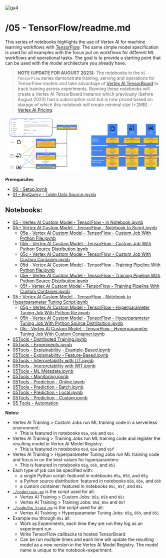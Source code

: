 ![ga4](https://www.google-analytics.com/collect?v=2&tid=G-6VDTYWLKX6&cid=1&en=page_view&sid=1&dl=statmike%2Fvertex-ai-mlops%2F05+-+TensorFlow&dt=readme.md)

# /05 - TensorFlow/readme.md

This series of notebooks highlights the use of Vertex AI for machine learning workflows with [TensorFlow](https://www.tensorflow.org/).  The same simple model specification is used for all examples with the focus put on workflows for different ML workflows and operational tasks.  The goal is to provide a starting point that can be used with the model architecture you already have.

>**NOTE (UPDATE FOR AUGUST 2023):** The notebooks in the `05 - TensorFlow` series demonstrate training, serving and operations for TensorFlow models and take advantage of [Vertex AI TensorBoard](https://cloud.google.com/vertex-ai/docs/experiments/tensorboard-overview) to track training across experiments.  Running these notebooks will create a Vertex AI TensorBoard instance which previously (before August 2023) had a subscription cost but is now priced based on storage of which this notebook will create minimal size (<2MB). - [Vertex AI Pricing](https://cloud.google.com/vertex-ai/pricing#tensorboard).

<p align="center" width="100%">
    <img src="../architectures/overview/training.png" width="45%">
    &nbsp; &nbsp; &nbsp; &nbsp;
    <img src="../architectures/overview/training2.png" width="45%">
</p>

**Prerequisites**
- [00 - Setup.ipynb](../00%20-%20Setup/00%20-%20Environment%20Setup.ipynb)
- [01 - BigQuery - Table Data Source.ipynb](../01%20-%20Data%20Sources/01%20-%20BigQuery%20-%20Table%20Data%20Source.ipynb)

## Notebooks:
- [05 - Vertex AI Custom Model - TensorFlow - in Notebook.ipynb](./05%20-%20Vertex%20AI%20Custom%20Model%20-%20TensorFlow%20-%20in%20Notebook.ipynb)
- [05 - Vertex AI Custom Model - TensorFlow - Notebook to Script.ipynb](./05%20-%20Vertex%20AI%20Custom%20Model%20-%20TensorFlow%20-%20Notebook%20to%20Script.ipynb)
    - [05a - Vertex AI Custom Model - TensorFlow - Custom Job With Python File.ipynb](./05a%20-%20Vertex%20AI%20Custom%20Model%20-%20TensorFlow%20-%20Custom%20Job%20With%20Python%20File.ipynb)
    - [05b - Vertex AI Custom Model - TensorFlow - Custom Job With Python Source Distribution.ipynb](./05b%20-%20Vertex%20AI%20Custom%20Model%20-%20TensorFlow%20-%20Custom%20Job%20With%20Python%20Source%20Distribution.ipynb)
    - [05c - Vertex AI Custom Model - TensorFlow - Custom Job With Custom Container.ipynb](./05c%20-%20Vertex%20AI%20Custom%20Model%20-%20TensorFlow%20-%20Custom%20Job%20With%20Custom%20Container.ipynb)
    - [05d - Vertex AI Custom Model - TensorFlow - Training Pipeline With Python file.ipynb](./05d%20-%20Vertex%20AI%20Custom%20Model%20-%20TensorFlow%20-%20Training%20Pipeline%20With%20Python%20file.ipynb)
    - [05e - Vertex AI Custom Model - TensorFlow - Training Pipeline With Python Source Distribution.ipynb](./05e%20-%20Vertex%20AI%20Custom%20Model%20-%20TensorFlow%20-%20Training%20Pipeline%20With%20Python%20Source%20Distribution.ipynb)
    - [05f - Vertex AI Custom Model - TensorFlow - Training Pipeline With Custom Container.ipynb](./05f%20-%20Vertex%20AI%20Custom%20Model%20-%20TensorFlow%20-%20Training%20Pipeline%20With%20Custom%20Container.ipynb)
- [05 - Vertex AI Custom Model - TensorFlow - Notebook to Hyperparameter Tuning Script.ipynb](./05%20-%20Vertex%20AI%20Custom%20Model%20-%20TensorFlow%20-%20Notebook%20to%20Hyperparameter%20Tuning%20Script.ipynb)
    - [05g - Vertex AI Custom Model - TensorFlow - Hyperparameter Tuning Job With Python file.ipynb](./05g%20-%20Vertex%20AI%20Custom%20Model%20-%20TensorFlow%20-%20Hyperparameter%20Tuning%20Job%20With%20Python%20file.ipynb)
    - [05h - Vertex AI Custom Model - TensorFlow - Hyperparameter Tuning Job With Python Source Distribution.ipynb](./05h%20-%20Vertex%20AI%20Custom%20Model%20-%20TensorFlow%20-%20Hyperparameter%20Tuning%20Job%20With%20Python%20Source%20Distribution.ipynb)
    - [05i - Vertex AI Custom Model - TensorFlow - Hyperparameter Tuning Job With Custom Container.ipynb](./05i%20-%20Vertex%20AI%20Custom%20Model%20-%20TensorFlow%20-%20Hyperparameter%20Tuning%20Job%20With%20Custom%20Container.ipynb)
- [05Tools - Distributed Training.ipynb](./05Tools%20-%20Distributed%20Training.ipynb)
- [05Tools - Experiments.ipynb](./05Tools%20-%20Experiments.ipynb)
- [05Tools - Explainability - Example-Based.ipynb](./05Tools%20-%20Explainability%20-%20Example-Based.ipynb)
- [05Tools - Explainability - Feature-Based.ipynb](./05Tools%20-%20Explainability%20-%20Feature-Based.ipynb)
- [05Tools - Interpretability with LIT.ipynb](./05Tools%20-%20Interpretability%20with%20LIT.ipynb)
- [05Tools - Interpretability with WIT.ipynb](./05Tools%20-%20Interpretability%20with%20WIT.ipynb)
- [05Tools - ML Metadata.ipynb](./05Tools%20-%20ML%20Metadata.ipynb)
- [05Tools - Monitoring.ipynb](./05Tools%20-%20Monitoring.ipynb)
- [05Tools - Prediction - Online.ipynb](./05Tools%20-%20Prediction%20-%20Online.ipynb)
- [05Tools - Prediction - Batch.ipynb](./05Tools%20-%20Prediction%20-%20Batch.ipynb)
- [05Tools - Prediction - Local.ipynb](./05Tools%20-%20Prediction%20-%20Local.ipynb)
- [05Tools - Prediction - Custom.ipynb](./05Tools%20-%20Prediction%20-%20Custom.ipynb)
- [05 Tools - Automation](./05Tools%20-%20Automation.ipynb)


**Notes:**
- Vertex AI Training > Custom Jobs run ML training code in a serverless environment:
    - This is featured in notebooks `05a`, `05b` and `05c`
- Vertex AI Training > Training Jobs run ML training code and register the resulting model in Vertex AI Model Registry:
    - This is featured in notebooks `05d`, `05e` and `05f`
- Vertex AI Training > Hyperparameter Tuning Jobs run ML training code and focus in on the best values for hyperparamters:
    - This is featured in notebooks `05g`, `05h`, and `05i`
- Each type of job can be specified with:
    - a single Python script: featured in notebooks `05a`, `05d`, and `05g`
    - a Python source distribution: featured in notebooks `05b`, `05e`, and `05h`
    - a custom container: featured in notebooks `05c`, `05f`, and `05i`
- [`./codetrain.py`](./code/train.py) is the script used for all:
    - Vertex AI Training > Custom Jobs: `05a`, `05b` and `05c` 
    - Vertex AI Training > Training Jobs: `05d`, `05e` and `05f`
- [`./code/hp_train.py`](./code/hp_train.py) is the script used for all:
    - Vertex AI Training > Hyperparameter Tuning Jobs: `05g`, `05h`, and `05i`
- Example `05a` through `05i` all:
    - Work as Experiments, each time they are run they log as an experiment run
    - Write TensorFlow callbacks to hosted TensorBoard
    - Can be run multiple times and each time will update the resulting model as a new version in the Vertex AI Model Registry.  The model name is unique to the notebook=experiment.




















